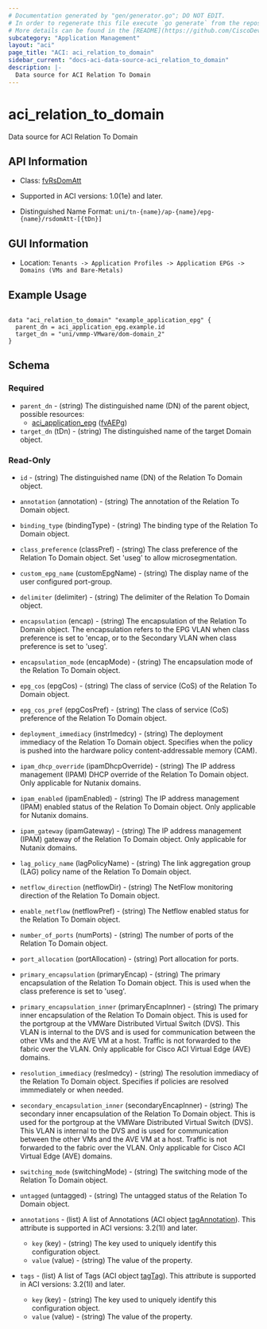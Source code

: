 ```yaml
---
# Documentation generated by "gen/generator.go"; DO NOT EDIT.
# In order to regenerate this file execute `go generate` from the repository root.
# More details can be found in the [README](https://github.com/CiscoDevNet/terraform-provider-aci/blob/master/README.md).
subcategory: "Application Management"
layout: "aci"
page_title: "ACI: aci_relation_to_domain"
sidebar_current: "docs-aci-data-source-aci_relation_to_domain"
description: |-
  Data source for ACI Relation To Domain
---
```


# aci_relation_to_domain #

Data source for ACI Relation To Domain

## API Information ##

* Class: [fvRsDomAtt](https://pubhub.devnetcloud.com/media/model-doc-latest/docs/app/index.html#/objects/fvRsDomAtt/overview)

* Supported in ACI versions: 1.0(1e) and later.

* Distinguished Name Format: `uni/tn-{name}/ap-{name}/epg-{name}/rsdomAtt-[{tDn}]`

## GUI Information ##

* Location: `Tenants -> Application Profiles -> Application EPGs -> Domains (VMs and Bare-Metals)`

## Example Usage ##

```hcl

data "aci_relation_to_domain" "example_application_epg" {
  parent_dn = aci_application_epg.example.id
  target_dn = "uni/vmmp-VMware/dom-domain_2"
}

```

## Schema ##

### Required ###

* `parent_dn` - (string) The distinguished name (DN) of the parent object, possible resources:
  - [aci_application_epg](https://registry.terraform.io/providers/CiscoDevNet/aci/latest/docs/resources/application_epg) ([fvAEPg](https://pubhub.devnetcloud.com/media/model-doc-latest/docs/app/index.html#/objects/fvAEPg/overview))
* `target_dn` (tDn) - (string) The distinguished name of the target Domain object.

### Read-Only ###

* `id` - (string) The distinguished name (DN) of the Relation To Domain object.
* `annotation` (annotation) - (string) The annotation of the Relation To Domain object.
* `binding_type` (bindingType) - (string) The binding type of the Relation To Domain object.
* `class_preference` (classPref) - (string) The class preference of the Relation To Domain object. Set 'useg' to allow microsegmentation.
* `custom_epg_name` (customEpgName) - (string) The display name of the user configured port-group.
* `delimiter` (delimiter) - (string) The delimiter of the Relation To Domain object.
* `encapsulation` (encap) - (string) The encapsulation of the Relation To Domain object. The encapsulation refers to the EPG VLAN when class preference is set to 'encap, or to the Secondary VLAN when class preference is set to 'useg'.
* `encapsulation_mode` (encapMode) - (string) The encapsulation mode of the Relation To Domain object.
* `epg_cos` (epgCos) - (string) The class of service (CoS) of the Relation To Domain object.
* `epg_cos_pref` (epgCosPref) - (string) The class of service (CoS) preference of the Relation To Domain object.
* `deployment_immediacy` (instrImedcy) - (string) The deployment immediacy of the Relation To Domain object. Specifies when the policy is pushed into the hardware policy content-addressable memory (CAM).
* `ipam_dhcp_override` (ipamDhcpOverride) - (string) The IP address management (IPAM) DHCP override of the Relation To Domain object. Only applicable for Nutanix domains.
* `ipam_enabled` (ipamEnabled) - (string) The IP address management (IPAM) enabled status of the Relation To Domain object. Only applicable for Nutanix domains.
* `ipam_gateway` (ipamGateway) - (string) The IP address management (IPAM) gateway of the Relation To Domain object. Only applicable for Nutanix domains.
* `lag_policy_name` (lagPolicyName) - (string) The link aggregation group (LAG) policy name of the Relation To Domain object.
* `netflow_direction` (netflowDir) - (string) The NetFlow monitoring direction of the Relation To Domain object.
* `enable_netflow` (netflowPref) - (string) The Netflow enabled status for the Relation To Domain object.
* `number_of_ports` (numPorts) - (string) The number of ports of the Relation To Domain object.
* `port_allocation` (portAllocation) - (string) Port allocation for ports.
* `primary_encapsulation` (primaryEncap) - (string) The primary encapsulation of the Relation To Domain object. This is used when the class preference is set to 'useg'.
* `primary_encapsulation_inner` (primaryEncapInner) - (string) The primary inner encapsulation of the Relation To Domain object. This is used for the portgroup at the VMWare Distributed Virtual Switch (DVS). This VLAN is internal to the DVS and is used for communication between the other VMs and the AVE VM at a host. Traffic is not forwarded to the fabric over the VLAN. Only applicable for Cisco ACI Virtual Edge (AVE) domains.
* `resolution_immediacy` (resImedcy) - (string) The resolution immediacy of the Relation To Domain object. Specifies if policies are resolved immmediately or when needed.
* `secondary_encapsulation_inner` (secondaryEncapInner) - (string) The secondary inner encapsulation of the Relation To Domain object. This is used for the portgroup at the VMWare Distributed Virtual Switch (DVS). This VLAN is internal to the DVS and is used for communication between the other VMs and the AVE VM at a host. Traffic is not forwarded to the fabric over the VLAN. Only applicable for Cisco ACI Virtual Edge (AVE) domains.
* `switching_mode` (switchingMode) - (string) The switching mode of the Relation To Domain object.
* `untagged` (untagged) - (string) The untagged status of the Relation To Domain object.

* `annotations` - (list) A list of Annotations (ACI object [tagAnnotation](https://pubhub.devnetcloud.com/media/model-doc-latest/docs/app/index.html#/objects/tagAnnotation/overview)). This attribute is supported in ACI versions: 3.2(1l) and later.
  * `key` (key) - (string) The key used to uniquely identify this configuration object.
  * `value` (value) - (string) The value of the property.

* `tags` - (list) A list of Tags (ACI object [tagTag](https://pubhub.devnetcloud.com/media/model-doc-latest/docs/app/index.html#/objects/tagTag/overview)). This attribute is supported in ACI versions: 3.2(1l) and later.
  * `key` (key) - (string) The key used to uniquely identify this configuration object.
  * `value` (value) - (string) The value of the property.
